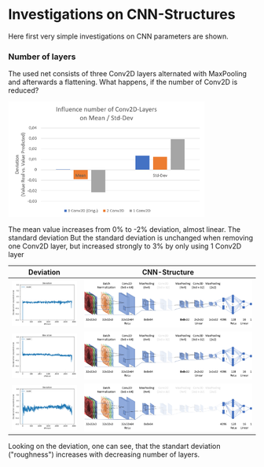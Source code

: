 # Investigations on CNN-Structures

Here first very simple investigations on CNN parameters are shown.

### Number of layers
The used net consists of three Conv2D layers alternated with MaxPooling and afterwards a flattening. What happens, if the number of Conv2D is reduced?

<img src="./images/Conv2D_Mean_Std.png" width="400">

The mean value increases from 0% to -2% deviation, almost linear. The standard deviation  But the standard deviation is unchanged when removing one Conv2D layer, but increased strongly to 3% by only using 1 Conv2D layer

| Deviation        | CNN-Structure           |
| ------------- | --------------- |
| <img src="./images/Deviation_Original.png" width="150"> |  <img src="./images/cnn_structure_Less_Layer_1.png"> |
| <img src="./images/Deviation_Less_Layer_1.png" > |  <img src="./images/cnn_structure_Less_Layer_1.png"> |
| <img src="./images/Deviation_Less_Layer_2.png" > |  <img src="./images/cnn_structure_Less_Layer_2.png"> |

Looking on the deviation, one can see, that the standart deviation ("roughness") increases with decreasing number of layers.